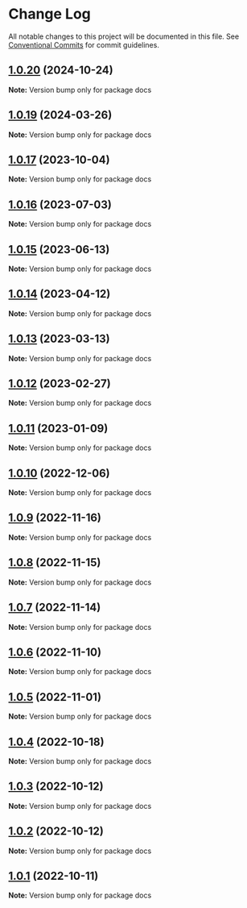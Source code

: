 # Change Log

All notable changes to this project will be documented in this file.
See [Conventional Commits](https://conventionalcommits.org) for commit guidelines.

## [1.0.20](https://github.com/toss/slash/compare/docs@1.0.19...docs@1.0.20) (2024-10-24)

**Note:** Version bump only for package docs





## [1.0.19](https://github.com/toss/slash/compare/docs@1.0.18...docs@1.0.19) (2024-03-26)

**Note:** Version bump only for package docs





## [1.0.17](https://github.com/toss/slash/compare/docs@1.0.16...docs@1.0.17) (2023-10-04)

**Note:** Version bump only for package docs

## [1.0.16](https://github.com/toss/slash/compare/docs@1.0.15...docs@1.0.16) (2023-07-03)

**Note:** Version bump only for package docs

## [1.0.15](https://github.com/toss/slash/compare/docs@1.0.14...docs@1.0.15) (2023-06-13)

**Note:** Version bump only for package docs

## [1.0.14](https://github.com/toss/slash/compare/docs@1.0.13...docs@1.0.14) (2023-04-12)

**Note:** Version bump only for package docs

## [1.0.13](https://github.com/toss/slash/compare/docs@1.0.12...docs@1.0.13) (2023-03-13)

**Note:** Version bump only for package docs

## [1.0.12](https://github.com/toss/slash/compare/docs@1.0.11...docs@1.0.12) (2023-02-27)

**Note:** Version bump only for package docs

## [1.0.11](https://github.com/toss/slash/compare/docs@1.0.10...docs@1.0.11) (2023-01-09)

**Note:** Version bump only for package docs

## [1.0.10](https://github.com/toss/slash/compare/docs@1.0.9...docs@1.0.10) (2022-12-06)

**Note:** Version bump only for package docs

## [1.0.9](https://github.com/toss/slash/compare/docs@1.0.8...docs@1.0.9) (2022-11-16)

**Note:** Version bump only for package docs

## [1.0.8](https://github.com/toss/slash/compare/docs@1.0.7...docs@1.0.8) (2022-11-15)

**Note:** Version bump only for package docs

## [1.0.7](https://github.com/toss/slash/compare/docs@1.0.6...docs@1.0.7) (2022-11-14)

**Note:** Version bump only for package docs

## [1.0.6](https://github.com/toss/slash/compare/docs@1.0.5...docs@1.0.6) (2022-11-10)

**Note:** Version bump only for package docs

## [1.0.5](https://github.com/toss/slash/compare/docs@1.0.4...docs@1.0.5) (2022-11-01)

**Note:** Version bump only for package docs

## [1.0.4](https://github.com/toss/slash/compare/docs@1.0.3...docs@1.0.4) (2022-10-18)

**Note:** Version bump only for package docs

## [1.0.3](https://github.com/toss/slash/compare/docs@1.0.2...docs@1.0.3) (2022-10-12)

**Note:** Version bump only for package docs

## [1.0.2](https://github.com/toss/slash/compare/docs@1.0.1...docs@1.0.2) (2022-10-12)

**Note:** Version bump only for package docs

## [1.0.1](https://github.com/toss/slash/compare/docs@1.0.0...docs@1.0.1) (2022-10-11)

**Note:** Version bump only for package docs
